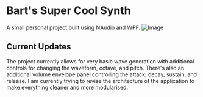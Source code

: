 # Bart's Super Cool Synth

A small personal project built using NAudio and WPF.
![Image](https://github.com/user-attachments/assets/3eb1097c-3282-4b0b-aa51-2c54a66cf464)

## Current Updates

The project currently allows for very basic wave generation with additional controls for changing the waveform, octave, and pitch. There's also an additional volume envelope panel controlling the attack, decay, sustain, and release. 
I am currently trying to revise the architecture of the application to make everything cleaner and more modularised. 
